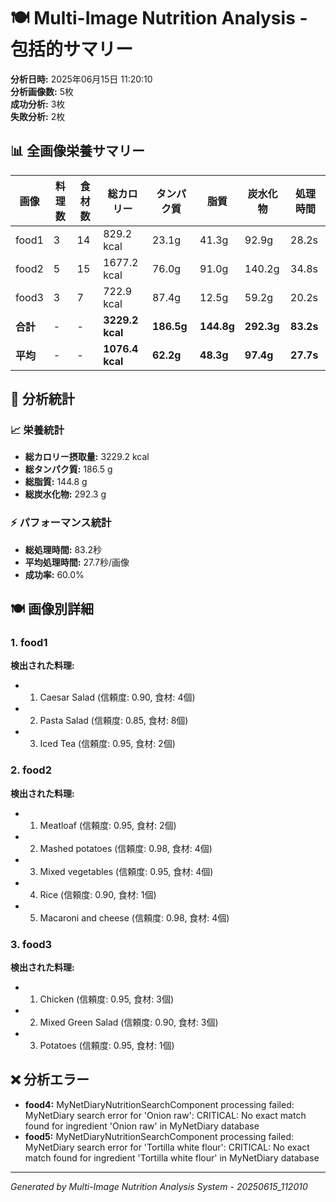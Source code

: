 # 🍽️ Multi-Image Nutrition Analysis - 包括的サマリー

**分析日時:** 2025年06月15日 11:20:10  
**分析画像数:** 5枚  
**成功分析:** 3枚  
**失敗分析:** 2枚  

## 📊 全画像栄養サマリー

| 画像 | 料理数 | 食材数 | 総カロリー | タンパク質 | 脂質 | 炭水化物 | 処理時間 |
|------|--------|--------|------------|------------|------|----------|----------|
| food1 | 3 | 14 | 829.2 kcal | 23.1g | 41.3g | 92.9g | 28.2s |
| food2 | 5 | 15 | 1677.2 kcal | 76.0g | 91.0g | 140.2g | 34.8s |
| food3 | 3 | 7 | 722.9 kcal | 87.4g | 12.5g | 59.2g | 20.2s |
| **合計** | - | - | **3229.2 kcal** | **186.5g** | **144.8g** | **292.3g** | **83.2s** |
| **平均** | - | - | **1076.4 kcal** | **62.2g** | **48.3g** | **97.4g** | **27.7s** |


## 🎯 分析統計

### 📈 栄養統計
- **総カロリー摂取量:** 3229.2 kcal
- **総タンパク質:** 186.5 g
- **総脂質:** 144.8 g
- **総炭水化物:** 292.3 g

### ⚡ パフォーマンス統計
- **総処理時間:** 83.2秒
- **平均処理時間:** 27.7秒/画像
- **成功率:** 60.0%

## 🍽️ 画像別詳細

### 1. food1

**検出された料理:**
- 1. Caesar Salad (信頼度: 0.90, 食材: 4個)
- 2. Pasta Salad (信頼度: 0.85, 食材: 8個)
- 3. Iced Tea (信頼度: 0.95, 食材: 2個)

### 2. food2

**検出された料理:**
- 1. Meatloaf (信頼度: 0.95, 食材: 2個)
- 2. Mashed potatoes (信頼度: 0.98, 食材: 4個)
- 3. Mixed vegetables (信頼度: 0.95, 食材: 4個)
- 4. Rice (信頼度: 0.90, 食材: 1個)
- 5. Macaroni and cheese (信頼度: 0.98, 食材: 4個)

### 3. food3

**検出された料理:**
- 1. Chicken (信頼度: 0.95, 食材: 3個)
- 2. Mixed Green Salad (信頼度: 0.90, 食材: 3個)
- 3. Potatoes (信頼度: 0.95, 食材: 1個)

## ❌ 分析エラー

- **food4:** MyNetDiaryNutritionSearchComponent processing failed: MyNetDiary search error for 'Onion raw': CRITICAL: No exact match found for ingredient 'Onion raw' in MyNetDiary database
- **food5:** MyNetDiaryNutritionSearchComponent processing failed: MyNetDiary search error for 'Tortilla white flour': CRITICAL: No exact match found for ingredient 'Tortilla white flour' in MyNetDiary database


---
*Generated by Multi-Image Nutrition Analysis System - 20250615_112010*
